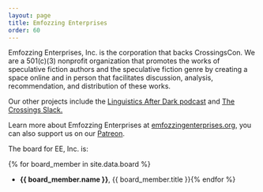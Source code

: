 ```yaml
---
layout: page
title: Emfozzing Enterprises
order: 60
---
```


Emfozzing Enterprises, Inc. is the corporation that backs CrossingsCon. We are a 501(c)(3) nonprofit organization that promotes the works of speculative fiction authors and the speculative fiction genre by creating a space online and in person that facilitates discussion, analysis, recommendation, and distribution of these works.

Our other projects include the [Linguistics After Dark podcast](https://linguisticsafterdark.com/) and [The Crossings Slack.](http://slackin.emfozzingenterprises.org/)

Learn more about Emfozzing Enterprises at [emfozzingenterprises.org](https://emfozzingenterprises.org), you can also support us on our [Patreon](https://patreon.com/emfozzing).

The board for EE, Inc. is:

{% for board_member in site.data.board %}
- **{{ board_member.name }}**, {{ board_member.title }}{% endfor %}
